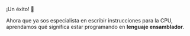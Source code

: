 ¡Un éxito! :clap:

Ahora que ya sos especialista en escribir instrucciones para la CPU, aprendamos qué significa estar programando en **lenguaje ensamblador**. 